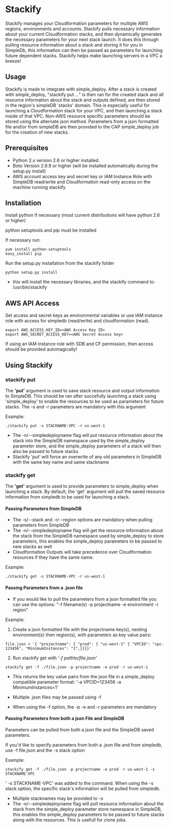Stackify
========
Stackify manages your Cloudformation parameters for multiple AWS regions, environments and accounts. Stackify pulls necessary information about your current Cloudformation stacks, and then dynamically generates the necessary parameters for your next stack launch.  It does this through pulling resource information about a stack and storing it for you in SimpleDb, this information can then be passed as parameters for launching future dependent stacks. Stackify helps make launching servers in a VPC a breeze!   

Usage
-----
Stackify is made to integrate with simple\_deploy. After a stack is created with simple\_deploy, "stackify put ..." is then ran for the created stack and all resource information about the stack and outputs defined, are then stored in the region's simpleDB 'stacks' domain. This is especially useful for launching a Cloudformation stack for your VPC, and then launching a stack inside of that VPC. Non-AWS resource specific parameters should be stored using the alternate json method. Parameters from a json formatted file and/or from simpleDB are then provided to the CAP simple\_deploy job for the creation of new stacks.

Prerequisites
-------------

* Python 2.x version 2.6 or higher installed.
* Boto Version 2.9.9 or higher (will be installed automatically during the setup.py install)
* AWS account access key and secret key or IAM Instance Role with SimpleDB read/write and Cloudformation read-only access on the machine running stackify

Installation
------------

Install python if necessary (most current distributions will have python 2.6 or higher)

python setuptools and pip must be installed

If necessary run: 

```
yum install python-setuptools
easy_install pip
```

Run the setup.py installation from the stackify folder

```
python setup.py install
```

* this will install the necessary libraries, and the stackify command to: /usr/bin/stackify


AWS API Access
--------------

Set access and secret keys as environmental variables or use IAM instance role with access for simpledb (read/write) and cloudformation (read).

```
export AWS_ACCESS_KEY_ID=<AWS Access Key ID>
export AWS_SECRET_ACCESS_KEY=<AWS Secret Access key>
```

If using an IAM instance role with SDB and CF permission, then access should be provided automagically!


Using Stackify
--------------

### stackify put


The **'put'** argument is used to save stack resource and output information to SimpleDB.
This should be ran after succefully launching a stack using 'simple\_deploy' to enable the resources to be used as parameters for future stacks.
The -s  and -r parameters are mandatory with this argument


Example:
``` 
./stackify put -s STACKNAME-VPC -r us-west-1        
```

* The -n/--simpledeployname flag will put resource information about the stack into the SimpleDB namespace used by the simple\_deploy parameter store, and the simple\_deploy parameters of a stack will then also be passed to future stacks
* Stackify 'put' will force an overwrite of any old parameters in SimpleDB with the same key name and same stackname



### stackify get

The **'get'** argument is used to provide parameters to simple\_deploy when launching a stack.
By default, the 'get' argument will pull the saved resource information from simpledb to be used for launching a stack.



#### Passing Parameters from SimpleDB
 
* The -s/--stack and -r/--region options are mandatory when pulling parameters from SimpleDB
* The -n/--simpledeployname flag will get the resource information about the stack from the SimpleDB namespace used by simple\_deploy to store parameters, this enables the simple\_deploy parameters to be passed to new stacks as well
* Cloudformation Outputs will take precedence over Cloudformation resources if they have the same name.

Example: 
```
./stackify get -s STACKNAME-VPC -r us-west-1        
```


#### Passing Parameters from a .json file

* If you would like to pull the parameters from a json formatted file you can use the options: "-f filename(s) -p projectname -e environment  -r region"
  
Example: 
1. Create a json formatted file with the projectname key(s), nesting environment(s) then region(s), with parameters as key value pairs:

```
file.json < '{ "projectname": { "prod": { "us-west-1" { "VPCID": "vpc-123456", "MinimumInstances": "1",}}}}'
```

2. Run stackify get with _'-f pathto/file.json'_ 

```
stackify get -f ./file.json -p projectname -e prod -r us-west-1
```

* This returns the key value pairs from the json file in a simple\_deploy compatible parameter format: '-a VPCID=123456 -a MinimumInstances=1'

* Multiple .json files may be passed using -f
 
* When using the -f option, the -p -e and -r parameters are mandatory


#### Passing Parameters from both a json File and SimpleDB

Parameters can be pulled from both a json file and the SimpleDB saved parameters. 

If you'd like to specify parameters from both a .json file and from simpledb, use -f file.json and the -s stack option
    
Example:

```
stackify get -f ./file.json -p projectname -e prod -r us-west-1 -s STACKNAME-VPC
```

' -s STACKNAME-VPC' was added to the command. When using the -s stack option, the specific stack's information will be pulled from simpledb. 

* Multiple stacknames may be provided to -s
* The -n/--simpledeployname flag will pull resource information about the stack from the simple\_deploy parameter store namespace in SimpleDB, this enables the simple\_deploy parameters to be passed to future stacks along with the resources. This is usefull for clone jobs.


